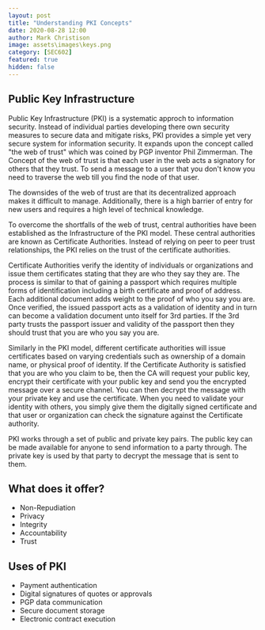 ```yaml
---
layout: post
title: "Understanding PKI Concepts"
date: 2020-08-28 12:00
author: Mark Christison
image: assets\images\keys.png
category: [SEC602]
featured: true
hidden: false
---
```


## Public Key Infrastructure

Public Key Infrastructure (PKI) is a systematic approch to information security. Instead of individual parties developing there own security measures to secure data and mitigate risks, PKI provides a simple yet very secure system for information security. It expands upon the concept called "the web of trust" which was coined by PGP inventor Phil Zimmerman. The Concept of the web of trust is that each user in the web acts a signatory for others that they trust. To send a message to a user that you don't know you need to traverse the web till you find the node of that user.

The downsides of the web of trust are that its decentralized approach makes it difficult to manage. Additionally, there is a high barrier of entry for new users and requires a high level of technical knowledge.

To overcome the shortfalls of the web of trust, central authorities have been established as the Infrastructure of the PKI model. These central authorities are known as Certificate Authorities. Instead of relying on peer to peer trust relationships, the PKI relies on the trust of the certificate authorities.

Certificate Authorities verify the identity of individuals or organizations and issue them certificates stating that they are who they say they are. The process is similar to that of gaining a passport which requires multiple forms of identification including a birth certificate and proof of address. Each additional document adds weight to the proof of who you say you are. Once verified, the issued passport acts as a validation of identity and in turn can become a validation document unto itself for 3rd parties. If the 3rd party trusts the passport issuer and validity of the passport then they should trust that you are who you say you are.

Similarly in the PKI model, different certificate authorities will issue certificates based on varying credentials such as ownership of a domain name, or physical proof of identity. If the Certificate Authority is satisfied that you are who you claim to be, then the CA will request your public key, encrypt their certificate with your public key and send you the encrypted message over a secure channel. You can then decrypt the message with your private key and use the certificate. When you need to validate your identity with others, you simply give them the digitally signed certificate and that user or organization can check the signature against the Certificate authority.

PKI works through a set of public and private key pairs. The public key can be made available for anyone to send information to a party through. The private key is used by that party to decrypt the message that is sent to them.

## What does it offer?

- Non-Repudiation
- Privacy
- Integrity
- Accountability
- Trust

## Uses of PKI

- Payment authentication
- Digital signatures of quotes or approvals
- PGP data communication
- Secure document storage
- Electronic contract execution
